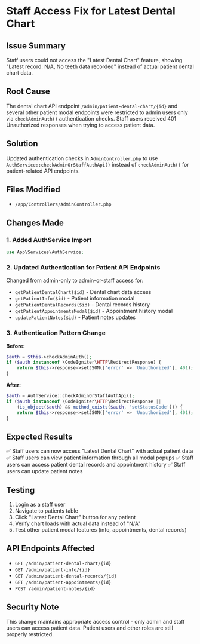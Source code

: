 # Staff Access Fix for Latest Dental Chart

## Issue Summary

Staff users could not access the "Latest Dental Chart" feature, showing "Latest record: N/A, No teeth data recorded" instead of actual patient dental chart data.

## Root Cause

The dental chart API endpoint `/admin/patient-dental-chart/{id}` and several other patient modal endpoints were restricted to admin users only via `checkAdminAuth()` authentication checks. Staff users received 401 Unauthorized responses when trying to access patient data.

## Solution

Updated authentication checks in `AdminController.php` to use `AuthService::checkAdminOrStaffAuthApi()` instead of `checkAdminAuth()` for patient-related API endpoints.

## Files Modified

- `/app/Controllers/AdminController.php`

## Changes Made

### 1. Added AuthService Import

```php
use App\Services\AuthService;
```

### 2. Updated Authentication for Patient API Endpoints

Changed from admin-only to admin-or-staff access for:

- `getPatientDentalChart($id)` - Dental chart data access
- `getPatientInfo($id)` - Patient information modal
- `getPatientDentalRecords($id)` - Dental records history
- `getPatientAppointmentsModal($id)` - Appointment history modal
- `updatePatientNotes($id)` - Patient notes updates

### 3. Authentication Pattern Change

**Before:**

```php
$auth = $this->checkAdminAuth();
if ($auth instanceof \CodeIgniter\HTTP\RedirectResponse) {
    return $this->response->setJSON(['error' => 'Unauthorized'], 401);
}
```

**After:**

```php
$auth = AuthService::checkAdminOrStaffAuthApi();
if ($auth instanceof \CodeIgniter\HTTP\RedirectResponse ||
    (is_object($auth) && method_exists($auth, 'setStatusCode'))) {
    return $this->response->setJSON(['error' => 'Unauthorized'], 401);
}
```

## Expected Results

✅ Staff users can now access "Latest Dental Chart" with actual patient data
✅ Staff users can view patient information through all modal popups
✅ Staff users can access patient dental records and appointment history
✅ Staff users can update patient notes

## Testing

1. Login as a staff user
2. Navigate to patients table
3. Click "Latest Dental Chart" button for any patient
4. Verify chart loads with actual data instead of "N/A"
5. Test other patient modal features (info, appointments, dental records)

## API Endpoints Affected

- `GET /admin/patient-dental-chart/{id}`
- `GET /admin/patient-info/{id}`
- `GET /admin/patient-dental-records/{id}`
- `GET /admin/patient-appointments/{id}`
- `POST /admin/patient-notes/{id}`

## Security Note

This change maintains appropriate access control - only admin and staff users can access patient data. Patient users and other roles are still properly restricted.
